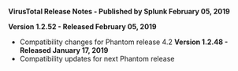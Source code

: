 **VirusTotal Release Notes - Published by Splunk February 05, 2019**


**Version 1.2.52 - Released February 05, 2019**

* Compatibility changes for Phantom release 4.2
 **Version 1.2.48 - Released January 17, 2019**
* Compatibility updates for next Phantom release
